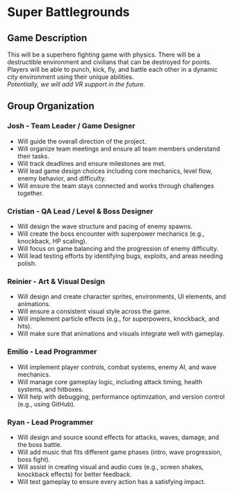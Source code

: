 # Super Battlegrounds

## Game Description
This will be a superhero fighting game with physics. There will be a destructible environment and civilians that can be destroyed for points.  
Players will be able to punch, kick, fly, and battle each other in a dynamic city environment using their unique abilities.  
*Potentially, we will add VR support in the future.*

## Group Organization

### Josh - Team Leader / Game Designer
- Will guide the overall direction of the project.
- Will organize team meetings and ensure all team members understand their tasks.
- Will track deadlines and ensure milestones are met.
- Will lead game design choices including core mechanics, level flow, enemy behavior, and difficulty.
- Will ensure the team stays connected and works through challenges together.

### Cristian - QA Lead / Level & Boss Designer
- Will design the wave structure and pacing of enemy spawns.
- Will create the boss encounter with superpower mechanics (e.g., knockback, HP scaling).
- Will focus on game balancing and the progression of enemy difficulty.
- Will lead testing efforts by identifying bugs, exploits, and areas needing polish.

### Reinier - Art & Visual Design
- Will design and create character sprites, environments, UI elements, and animations.
- Will ensure a consistent visual style across the game.
- Will implement particle effects (e.g., for superpowers, knockback, and hits).
- Will make sure that animations and visuals integrate well with gameplay.

### Emilio - Lead Programmer
- Will implement player controls, combat systems, enemy AI, and wave mechanics.
- Will manage core gameplay logic, including attack timing, health systems, and hitboxes.
- Will help with debugging, performance optimization, and version control (e.g., using GitHub).

### Ryan - Lead Programmer
- Will design and source sound effects for attacks, waves, damage, and the boss battle.
- Will add music that fits different game phases (intro, wave progression, boss fight).
- Will assist in creating visual and audio cues (e.g., screen shakes, knockback effects) for better feedback.
- Will test gameplay to ensure every action has a satisfying impact.
